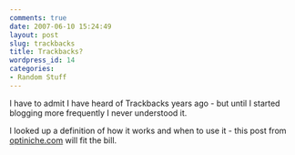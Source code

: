 ```yaml
---
comments: true
date: 2007-06-10 15:24:49
layout: post
slug: trackbacks
title: Trackbacks?
wordpress_id: 14
categories:
- Random Stuff
---
```


I have to admit I have heard of Trackbacks years ago - but until I started blogging more frequently I never understood it.

I looked up a definition of how it works and when to use it - this post from [optiniche.com](http://www.optiniche.com/blog/117/wordpress-trackback-tutorial/trackback/) will fit the bill.
